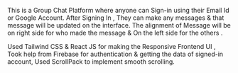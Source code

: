 This is a Group Chat Platform where anyone can Sign-in using their Email Id or Google Account. After Signing In , They can make any messages & that message will be updated on the interface. The alignment of Message will be on right side for who made the message & On the left side for the others . 

Used Tailwind CSS & React JS for making the Responsive Frontend UI , Took help from Firebase for authentication & getting the data of signed-in account, Used ScrollPack to implement smooth scrolling.
